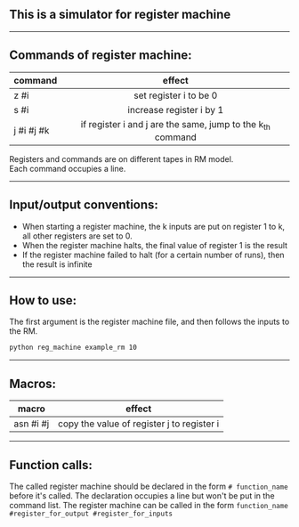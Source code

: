 ## This is a simulator for register machine
------
## Commands of register machine:
command | effect
-------- | :--------:
z #i | set register i to be 0
s #i | increase register i by 1
j #i #j #k | if register i and j are the same, jump to the k<sub>th</sub> command

Registers and commands are on different tapes in RM model.  
Each command occupies a line.

------
## Input/output conventions:
- When starting a register machine, the k inputs are put on register 1 to k, all other registers are set to 0.
- When the register machine halts, the final value of register 1 is the result
- If the register machine failed to halt (for a certain number of runs), then the result is infinite
-------
## How to use:
The first argument is the register machine file, and then follows the inputs to the RM.
```sh
python reg_machine example_rm 10
```
------
## Macros:
macro | effect
----- | :----:
asn #i #j | copy the value of register j to register i
------
## Function calls:
The called register machine should be declared in the form ``# function_name`` before it's called. The declaration occupies a line but won't be put in the command list. The register machine can be called in the form ``function_name #register_for_output #register_for_inputs``
